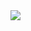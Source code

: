 <!-- Simple Badge from 3rd perty site -->

<img src="https://img.shields.io/badge/Mahdi-Dev-orange">